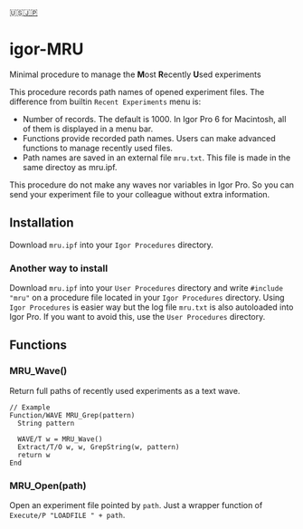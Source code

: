 :us:[:jp:](https://github.com/ryotako/igor-MRU/wiki)
# igor-MRU
Minimal procedure to manage the **M**ost **R**ecently **U**sed experiments

This procedure records path names of opened experiment files.
The difference from builtin `Recent Experiments` menu is:

- Number of records. The default is 1000. In Igor Pro 6 for Macintosh, all of them is displayed in a menu bar.
- Functions provide recorded path names. Users can make advanced functions to manage recently used files.
- Path names are saved in an external file `mru.txt`. This file is made in the same directoy as mru.ipf.

This procedure do not make any waves nor variables in Igor Pro. So you can send your experiment file to your colleague without extra information.

## Installation
Download `mru.ipf` into your `Igor Procedures` directory.

### Another way to install
Download `mru.ipf` into your `User Procedures` directory and write `#include "mru"` on a procedure file located in your `Igor Procedures` directory. Using `Igor Procedures` is easier way but the log file `mru.txt` is also autoloaded into Igor Pro. If you want to avoid this, use the `User Procedures` directory.

## Functions

### MRU_Wave()
Return full paths of recently used experiments as a text wave.
```
// Example
Function/WAVE MRU_Grep(pattern)
  String pattern
  
  WAVE/T w = MRU_Wave()
  Extract/T/O w, w, GrepString(w, pattern)
  return w
End
```

### MRU_Open(path)
Open an experiment file pointed by `path`.
Just a wrapper function of `Execute/P "LOADFILE " + path`.
